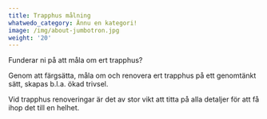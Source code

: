 ```yaml
---
title: Trapphus målning
whatwedo_category: Ännu en kategori!
image: /img/about-jumbotron.jpg
weight: '20'
---
```

Funderar ni på att måla om ert trapphus?

Genom att färgsätta, måla om och renovera ert trapphus på ett genomtänkt sätt, skapas b.l.a. ökad trivsel.

Vid trapphus renoveringar är det av stor vikt att titta på alla detaljer för att få ihop det till en helhet.
